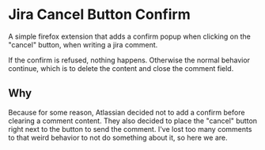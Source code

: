 # Jira Cancel Button Confirm

A simple firefox extension that adds a confirm popup when clicking on the "cancel" button, when writing a jira comment. 

If the confirm is refused, nothing happens. Otherwise the normal behavior continue, which is to delete the content and close the comment field.

## Why
Because for some reason, Atlassian decided not to add a confirm before clearing a comment content. They also decided to place the "cancel" button right next to the button to send the comment. 
I've lost too many comments to that weird behavior to not do something about it, so here we are.

